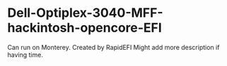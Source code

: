 # Dell-Optiplex-3040-MFF-hackintosh-opencore-EFI
Can run on Monterey.
Created by RapidEFI
Might add more description if having time. 
